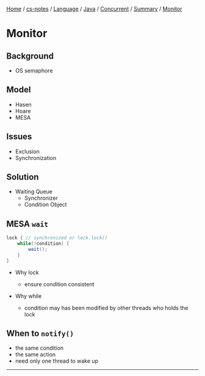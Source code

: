 [Home](https://mengxianbin.github.io) /
[cs-notes](https://mengxianbin.github.io/cs-notes/content) /
[Language](https://mengxianbin.github.io/cs-notes/content/Language) /
[Java](https://mengxianbin.github.io/cs-notes/content/Language/Java) /
[Concurrent](https://mengxianbin.github.io/cs-notes/content/Language/Java/Concurrent) /
[Summary](https://mengxianbin.github.io/cs-notes/content/Language/Java/Concurrent/Summary) /
[Monitor](https://mengxianbin.github.io/cs-notes/content/Language/Java/Concurrent/Summary/Monitor)

# Monitor

## Background

* OS semaphore

## Model

* Hasen
* Hoare
* MESA

## Issues

* Exclusion
* Synchronization

## Solution

* Waiting Queue
    * Synchronizer
    * Condition Object

## MESA `wait`

```java
lock { // synchronized or lock.lock()
    while(!condition) {
        wait();
    }
}
```

* Why lock
    * ensure condition consistent

* Why while
    * condition may has been modified by other threads who holds the lock

## When to `notify()`

* the same condition
* the same action
* need only one thread to wake up

---
